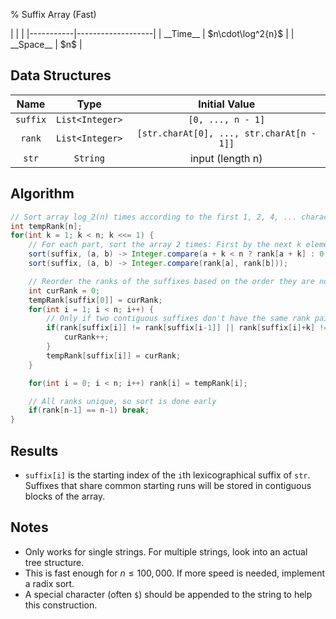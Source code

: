 % Suffix Array (Fast)

<div class="no-stretch">
|           |                   |
|-----------|-------------------|
| __Time__  | $n\cdot\log^2{n}$ |
| __Space__ | $n$               |
</div>

## Data Structures

| Name     | Type            | Initial Value                             |
|:--------:|:---------------:|:-----------------------------------------:|
| `suffix` | `List<Integer>` | `[0, ..., n - 1]`                         |
| `rank`   | `List<Integer>` | `[str.charAt[0], ..., str.charAt[n - 1]]` |
| `str`    | `String`        | input (length n)                          |

## Algorithm

```java
// Sort array log_2(n) times according to the first 1, 2, 4, ... characters of each suffix
int tempRank[n];
for(int k = 1; k < n; k <<= 1) {
	// For each part, sort the array 2 times: First by the next k elements that have not been sorted, then stable sort the first k elements again
	sort(suffix, (a, b) -> Integer.compare(a + k < n ? rank[a + k] : 0, b + k < n ? rank[b + k] : 0));
	sort(suffix, (a, b) -> Integer.compare(rank[a], rank[b]));

	// Reorder the ranks of the suffixes based on the order they are now sorted in
	int curRank = 0;
	tempRank[suffix[0]] = curRank;
	for(int i = 1; i < n; i++) {
		// Only if two contiguous suffixes don't have the same rank pair, increase the rank
		if(rank[suffix[i]] != rank[suffix[i-1]] || rank[suffix[i]+k] != rank[suffix[i-1]+k]) {
			curRank++;
		}
		tempRank[suffix[i]] = curRank;
	}

	for(int i = 0; i < n; i++) rank[i] = tempRank[i];

    // All ranks unique, so sort is done early
	if(rank[n-1] == n-1) break;
}
```

## Results
- `suffix[i]` is the starting index of the `i`th lexicographical suffix of `str`. Suffixes that share common starting runs will be stored in contiguous blocks of the array.

## Notes
- Only works for single strings. For multiple strings, look into an actual tree structure.
- This is fast enough for $n \le 100,000$. If more speed is needed, implement a radix sort.
- A special character (often `$`) should be appended to the string to help this construction.
